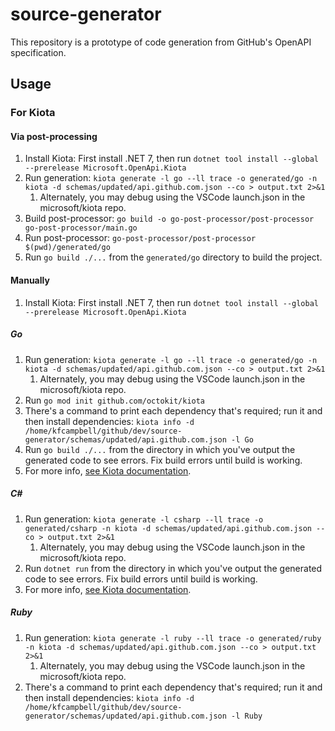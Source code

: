 # source-generator

This repository is a prototype of code generation from GitHub's OpenAPI specification.

## Usage

### For Kiota

#### Via post-processing

1. Install Kiota: First install .NET 7, then run `dotnet tool install --global --prerelease Microsoft.OpenApi.Kiota`
1. Run generation: `kiota generate -l go --ll trace -o generated/go -n kiota -d schemas/updated/api.github.com.json --co > output.txt 2>&1`
	1. Alternately, you may debug using the VSCode launch.json in the microsoft/kiota repo.
1. Build post-processor: `go build -o go-post-processor/post-processor go-post-processor/main.go`
1. Run post-processor: `go-post-processor/post-processor $(pwd)/generated/go`
1. Run `go build ./...` from the `generated/go` directory to build the project.
<!-- TODO(kfcampbell): create main.go file and run it -->

#### Manually

1. Install Kiota: First install .NET 7, then run `dotnet tool install --global --prerelease Microsoft.OpenApi.Kiota`

##### Go

1. Run generation: `kiota generate -l go --ll trace -o generated/go -n kiota -d schemas/updated/api.github.com.json --co > output.txt 2>&1`
	1. Alternately, you may debug using the VSCode launch.json in the microsoft/kiota repo.
1. Run `go mod init github.com/octokit/kiota`
1. There's a command to print each dependency that's required; run it and then install dependencies: `kiota info -d /home/kfcampbell/github/dev/source-generator/schemas/updated/api.github.com.json -l Go`
1. Run `go build ./...` from the directory in which you've output the generated code to see errors. Fix build errors until build is working.
1. For more info, [see Kiota documentation](https://microsoft.github.io/kiota/get-started/go.html).

##### C#

1. Run generation: `kiota generate -l csharp --ll trace -o generated/csharp -n kiota -d schemas/updated/api.github.com.json --co > output.txt 2>&1`
	1. Alternately, you may debug using the VSCode launch.json in the microsoft/kiota repo.
1. Run `dotnet run` from the directory in which you've output the generated code to see errors. Fix build errors until build is working.
1. For more info, [see Kiota documentation](https://microsoft.github.io/kiota/get-started/dotnet.html).

##### Ruby

1. Run generation: `kiota generate -l ruby --ll trace -o generated/ruby -n kiota -d schemas/updated/api.github.com.json --co > output.txt 2>&1`
	1. Alternately, you may debug using the VSCode launch.json in the microsoft/kiota repo.
1. There's a command to print each dependency that's required; run it and then install dependencies: `kiota info -d /home/kfcampbell/github/dev/source-generator/schemas/updated/api.github.com.json -l Ruby`

